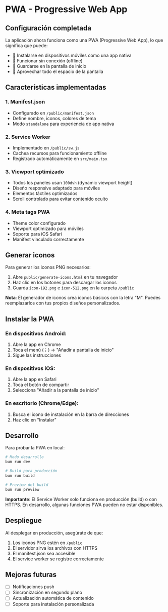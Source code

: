 # PWA - Progressive Web App

## Configuración completada

La aplicación ahora funciona como una PWA (Progressive Web App), lo que significa que puede:

- 📱 Instalarse en dispositivos móviles como una app nativa
- 🚀 Funcionar sin conexión (offline)
- 💾 Guardarse en la pantalla de inicio
- 📏 Aprovechar todo el espacio de la pantalla

## Características implementadas

### 1. Manifest.json
- Configurado en `/public/manifest.json`
- Define nombre, iconos, colores de tema
- Modo `standalone` para experiencia de app nativa

### 2. Service Worker
- Implementado en `/public/sw.js`
- Cachea recursos para funcionamiento offline
- Registrado automáticamente en `src/main.tsx`

### 3. Viewport optimizado
- Todos los paneles usan `100dvh` (dynamic viewport height)
- Diseño responsive adaptado para móviles
- Elementos táctiles optimizados
- Scroll controlado para evitar contenido oculto

### 4. Meta tags PWA
- Theme color configurado
- Viewport optimizado para móviles
- Soporte para iOS Safari
- Manifest vinculado correctamente

## Generar iconos

Para generar los iconos PNG necesarios:

1. Abre `public/generate-icons.html` en tu navegador
2. Haz clic en los botones para descargar los iconos
3. Guarda `icon-192.png` e `icon-512.png` en la carpeta `/public`

**Nota**: El generador de iconos crea iconos básicos con la letra "M". Puedes reemplazarlos con tus propios diseños personalizados.

## Instalar la PWA

### En dispositivos Android:
1. Abre la app en Chrome
2. Toca el menú (⋮) → "Añadir a pantalla de inicio"
3. Sigue las instrucciones

### En dispositivos iOS:
1. Abre la app en Safari
2. Toca el botón de compartir
3. Selecciona "Añadir a la pantalla de inicio"

### En escritorio (Chrome/Edge):
1. Busca el icono de instalación en la barra de direcciones
2. Haz clic en "Instalar"

## Desarrollo

Para probar la PWA en local:

```bash
# Modo desarrollo
bun run dev

# Build para producción
bun run build

# Preview del build
bun run preview
```

**Importante**: El Service Worker solo funciona en producción (build) o con HTTPS. En desarrollo, algunas funciones PWA pueden no estar disponibles.

## Despliegue

Al desplegar en producción, asegúrate de que:

1. Los iconos PNG estén en `/public`
2. El servidor sirva los archivos con HTTPS
3. El manifest.json sea accesible
4. El service worker se registre correctamente

## Mejoras futuras

- [ ] Notificaciones push
- [ ] Sincronización en segundo plano
- [ ] Actualización automática de contenido
- [ ] Soporte para instalación personalizada

